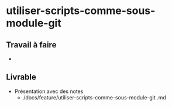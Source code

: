 # utiliser-scripts-comme-sous-module-git

## Travail à faire
- 
## Livrable

- Présentation avec des notes 
  - /docs/feature/utiliser-scripts-comme-sous-module-git
.md